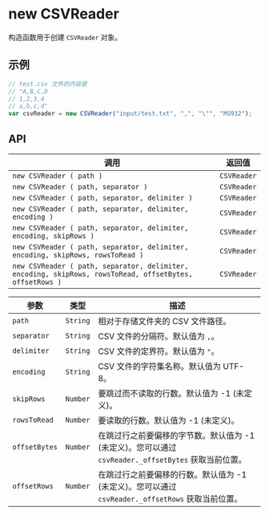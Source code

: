 # new CSVReader

构造函数用于创建 `CSVReader` 对象。

## 示例

```javascript
// test.csv 文件的内容是
// "A,B,C,D
// 1,2,3,4
// a,b,c,d"
var csvReader = new CSVReader("input/test.txt", ",", "\"", "MS932");
```

## API

| 调用 | 返回值 |
|---|---|
| `new CSVReader ( path )` | `CSVReader` |
| `new CSVReader ( path, separator )` | `CSVReader` |
| `new CSVReader ( path, separator, delimiter )` | `CSVReader` |
| `new CSVReader ( path, separator, delimiter, encoding )` | `CSVReader` |
| `new CSVReader ( path, separator, delimiter, encoding, skipRows )` | `CSVReader` |
| `new CSVReader ( path, separator, delimiter, encoding, skipRows, rowsToRead )` | `CSVReader` |
| `new CSVReader ( path, separator, delimiter, encoding, skipRows, rowsToRead, offsetBytes, offsetRows )` | `CSVReader` |

| 参数 | 类型 | 描述 |
|---|---|---|
| `path` | `String` | 相对于存储文件夹的 CSV 文件路径。 |
| `separator` | `String` | CSV 文件的分隔符。默认值为 `,`。 |
| `delimiter` | `String` | CSV 文件的定界符。默认值为 `"`。 |
| `encoding` | `String` | CSV 文件的字符集名称。默认值为 UTF-8。 |
| `skipRows` | `Number` | 要跳过而不读取的行数。默认值为 -1 (未定义)。 |
| `rowsToRead` | `Number` | 要读取的行数。默认值为 -1 (未定义)。 |
| `offsetBytes` | `Number` | 在跳过行之前要偏移的字节数。默认值为 -1 (未定义)。您可以通过 `csvReader._offsetBytes` 获取当前位置。 |
| `offsetRows` | `Number` | 在跳过行之前要偏移的行数。默认值为 -1 (未定义)。您可以通过 `csvReader._offsetRows` 获取当前位置。 |